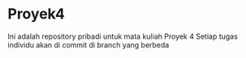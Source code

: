 # Proyek4
Ini adalah repository pribadi untuk mata kuliah Proyek 4
Setiap tugas individu akan di commit di branch yang berbeda

